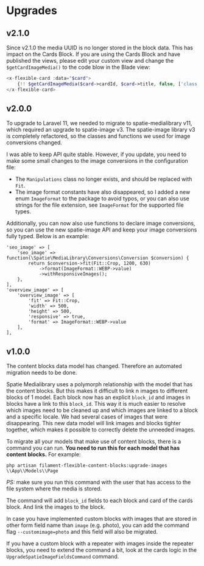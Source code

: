 # Upgrades

## v2.1.0

Since v2.1.0 the media UUID is no longer stored in the block data. This has impact on the Cards Block. 
If you are using the Cards Block and have published the views, please edit your custom view and change the 
`$getCardImageMedia()` to the code blow in the Blade view:

```php 
<x-flexible-card :data="$card">
    {!! $getCardImageMedia($card->cardId, $card->title, false, ['class' => 'w-full']) !!}
</x-flexible-card>
```

## v2.0.0

To upgrade to Laravel 11, we needed to migrate to spatie-medialibrary v11, which required an upgrade to spatie-image v3.
The spatie-image library v3 is completely refactored, so the classes and functions we used for image conversions changed.

I was able to keep API quite stable. However, if you update, you need to make some small changes to the image conversions 
in the configuration file:
- The `Manipulations` class no longer exists, and should be replaced with `Fit`. 
- The image format constants have also disappeared, so I added a new enum `ImageFormat` to the package to avoid typos, or
you can also use strings for the file extension, see `ImageFormat` for the supported file types.

Additionally, you can now also use functions to declare image conversions, so you can use the new spatie-image API and
keep your image conversions fully typed. Below is an example:

```
'seo_image' => [
    'seo_image' => function(\Spatie\MediaLibrary\Conversions\Conversion $conversion) {
        return $conversion->fit(Fit::Crop, 1200, 630)
            ->format(ImageFormat::WEBP->value)
            ->withResponsiveImages();
    },
],
'overview_image' => [
    'overview_image' => [
        'fit' => Fit::Crop,
        'width' => 500,
        'height' => 500,
        'responsive' => true,
        'format' => ImageFormat::WEBP->value 
    ],
],
```

## v1.0.0

The content blocks data model has changed. Therefore an automated migration needs to be done.

Spatie Medialibrary uses a polymorph relationship with the model that has the content blocks. But this makes it
difficult to link n images to different blocks of 1 model. 
Each block now has an explicit `block_id` and images in blocks have a link to this `block_id`. 
This way it is much easier to resolve which images need to be cleaned up and which images are linked to
a block and a specific locale. We had several cases of images that were disappearing. This new data model will link images
and blocks tighter together, which makes it possible to correctly delete the unneeded images.

To migrate all your models that make use of content blocks, there is a command you can run. **You need to run this for each
model that has content blocks.** For example:

```shell
php artisan filament-flexible-content-blocks:upgrade-images \\App\\Models\\Page
```

*PS:* make sure you run this command with the user that has access to the file system where the media is stored. 

The command will add `block_id` fields to each block and card of the cards block. And link the images to the block.

In case you have implemented custom blocks with images that are stored in other form field name than `image` (e.g. photo), 
you can add the command flag `--customimage=photo` and this field will also be migrated.

If you have a custom block with a repeater with images inside the repeater blocks, you need to extend the command a bit, 
look at the cards logic in the `UpgradeSpatieImageFieldsCommand` command.

